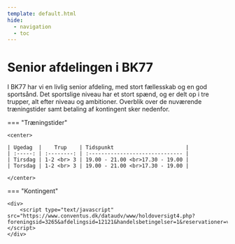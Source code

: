 ```yaml
---
template: default.html
hide:
  - navigation
  - toc
---
```


# Senior afdelingen i BK77

I BK77 har vi en livlig senior afdeling, med stort fællesskab og en god sportsånd. Det sportslige niveau har et stort spænd, og er delt op i tre trupper, alt efter niveau og ambitioner.  Overblik over de nuværende træningstider samt betaling af kontingent sker nedenfor.

=== "Træningstider"

    <center>

    | Ugedag  |    Trup    | Tidspunkt                       |
    | :-----: | :--------: | :------------------------------ |
    | Tirsdag | 1-2 <br> 3 | 19.00 - 21.00 <br>17.30 - 19.00 |
    | Torsdag | 1-2 <br> 3 | 19.00 - 21.00 <br>17.30 - 19.00 |

    </center>

=== "Kontingent"

    <div>
        <script type="text/javascript" src="https://www.conventus.dk/dataudv/www/holdoversigt4.php?foreningsid=3265&afdelingsid=12121&handelsbetingelser=1&reservationer=vis&skjul_nyt_medlem=0&skjul_allerede_medlem=0&kolone1_width=50&kolone2_width=50&min_height=250"></script>
    </div>